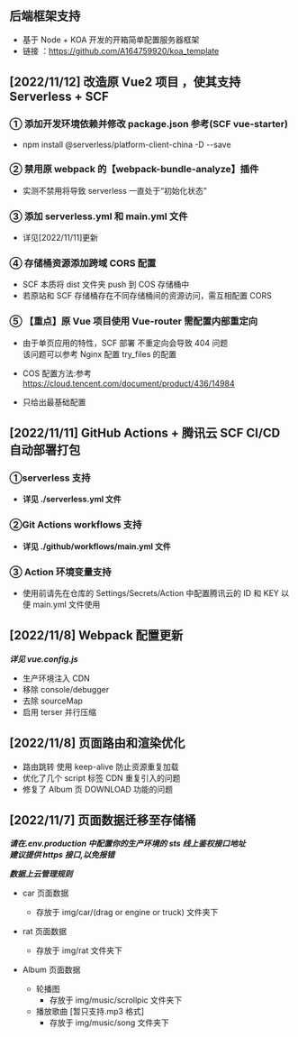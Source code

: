 ## 后端框架支持

- 基于 Node + KOA 开发的开箱简单配置服务器框架
- 链接 ：https://github.com/A164759920/koa_template

## [2022/11/12] 改造原 Vue2 项目 ，使其支持 Serverless + SCF

### ① 添加开发环境依赖并修改 package.json 参考(SCF vue-starter)

- npm install @serverless/platform-client-china -D --save

### ② 禁用原 webpack 的【webpack-bundle-analyze】插件

- 实测不禁用将导致 serverless 一直处于“初始化状态”

### ③ 添加 serverless.yml 和 main.yml 文件

- 详见[2022/11/11]更新

### ④ 存储桶资源添加跨域 CORS 配置

- SCF 本质将 dist 文件夹 push 到 COS 存储桶中
- 若原站和 SCF 存储桶存在不同存储桶间的资源访问，需互相配置 CORS

### ⑤ 【重点】原 Vue 项目使用 Vue-router 需配置内部重定向

- 由于单页应用的特性，SCF 部署 不重定向会导致 404 问题</br>
  该问题可以参考 Nginx 配置 try_files 的配置</br>
- COS 配置方法:参考 https://cloud.tencent.com/document/product/436/14984

- 只给出最基础配置

## [2022/11/11] GitHub Actions + 腾讯云 SCF CI/CD 自动部署打包

### ①serverless 支持

- **详见 ./serverless.yml 文件**

### ②Git Actions workflows 支持

- **详见 ./github/workflows/main.yml 文件**

### ③ Action 环境变量支持

- 使用前请先在仓库的 Settings/Secrets/Action 中配置腾讯云的 ID 和 KEY 以便 main.yml 文件使用

## [2022/11/8] Webpack 配置更新

**_详见 vue.config.js_**

- 生产环境注入 CDN
- 移除 console/debugger
- 去除 sourceMap
- 启用 terser 并行压缩

## [2022/11/8] 页面路由和渲染优化

- 路由跳转 使用 keep-alive 防止资源重复加载
- 优化了几个 script 标签 CDN 重复引入的问题
- 修复了 Album 页 DOWNLOAD 功能的问题

## [2022/11/7] 页面数据迁移至存储桶

**_请在.env.production 中配置你的生产环境的 sts 线上鉴权接口地址_**</br>
**_建议提供 https 接口,以免报错_**</br>

**_数据上云管理规则_**

- car 页面数据
  - 存放于 img/car/(drag or engine or truck) 文件夹下
- rat 页面数据

  - 存放于 img/rat 文件夹下

- Album 页面数据
  - 轮播图
    - 存放于 img/music/scrollpic 文件夹下
  - 播放歌曲 [暂只支持.mp3 格式]
    - 存放于 img/music/song 文件夹下
